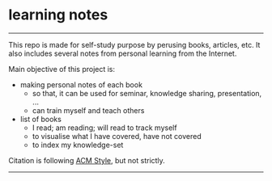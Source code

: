 # learning notes

---

This repo is made for self-study purpose by perusing books, articles, etc. It also includes several notes from personal learning from the Internet.  

Main objective of this project is:

- making personal notes of each book
  - so that, it can be used for seminar, knowledge sharing, presentation, ...
  - can train myself and teach others
- list of books
  - I read; am reading; will read to track myself
  - to visualise what I have covered, have not covered
  - to index my knowledge-set

Citation is following [ACM Style](https://www.acm.org/publications/authors/reference-formatting), but not strictly.

---
